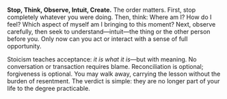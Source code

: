 **Stop, Think, Observe, Intuit, Create.** The order matters. First, stop completely whatever you were doing. Then, think: Where am I? How do I feel? Which aspect of myself am I bringing to this moment? Next, observe carefully, then seek to understand—intuit—the thing or the other person before you. Only now can you act or interact with a sense of full opportunity.

Stoicism teaches acceptance: _it is what it is_—but with meaning. No conversation or transaction requires blame. Reconciliation is optional; forgiveness is optional. You may walk away, carrying the lesson without the burden of resentment. The verdict is simple: they are no longer part of your life to the degree practicable.